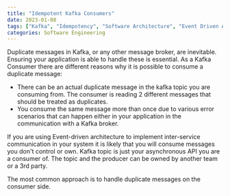 ```yaml
---
title: "Idempotent Kafka Consumers"
date: 2023-01-08
tags: ["Kafka", "Idempotency", "Software Architecture", "Event Driven Architecture", "Transactional Outbox"]
categories: Software Engineering
---
```


Duplicate messages in Kafka, or any other message broker, are inevitable. Ensuring your application is able to handle these is essential. As a Kafka Consumer there are different reasons why it is possible to consume a duplicate message: 

- There can be an actual duplicate message in the kafka topic you are consuming from. The consumer is reading 2 different messages that should be treated as duplicates.
- You consume the same message more than once due to various error scenarios that can happen either in your application in the communication with a Kafka broker.
  
If you are using Event-driven architecture to implement inter-service communication in your system it is likely that you will consume messages you don't control or own. Kafka topic is just your asynchronous API you are a consumer of. The topic and the producer can be owned by another team or a 3rd party. 

The most common approach is to handle duplicate messages on the consumer side.
